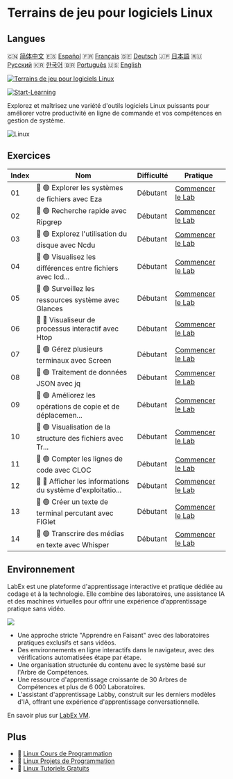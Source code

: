 # Terrains de jeu pour logiciels Linux

## Langues

🇨🇳 [简体中文](README_zh.md) 🇪🇸 [Español](README_es.md) 🇫🇷 [Français](README_fr.md) 🇩🇪 [Deutsch](README_de.md) 🇯🇵 [日本語](README_ja.md) 🇷🇺 [Русский](README_ru.md) 🇰🇷 [한국어](README_ko.md) 🇧🇷 [Português](README_pt.md) 🇺🇸 [English](README.md) 

[![Terrains de jeu pour logiciels Linux](https://cover-creator.labex.io/linux-software-playgrounds.png?lang=fr)](https://labex.io/fr/courses/linux-software-playgrounds)

[![Start-Learning](https://img.shields.io/badge/Start-Learning-whitesmoke?style=for-the-badge)](https://labex.io/fr/courses/linux-software-playgrounds)

Explorez et maîtrisez une variété d'outils logiciels Linux puissants pour améliorer votre productivité en ligne de commande et vos compétences en gestion de système.

![Linux](https://img.shields.io/badge/Linux-whitesmoke?style=for-the-badge&logo=linux)


## Exercices

|   Index | Nom                                                         | Difficulté   | Pratique                                                                                                                              |
|---------|-------------------------------------------------------------|--------------|---------------------------------------------------------------------------------------------------------------------------------------|
|      01 | 📖 🟢 Explorer les systèmes de fichiers avec Eza            | Débutant     | <a target='_blank' href='https://labex.io/fr/tutorials/linux-exploring-file-systems-with-eza-295948'>Commencer le Lab</a>             |
|      02 | 📖 🟢 Recherche rapide avec Ripgrep                         | Débutant     | <a target='_blank' href='https://labex.io/fr/tutorials/linux-fast-searching-with-ripgrep-384504'>Commencer le Lab</a>                 |
|      03 | 📖 🟢 Explorez l'utilisation du disque avec Ncdu            | Débutant     | <a target='_blank' href='https://labex.io/fr/tutorials/linux-explore-disk-usage-with-ncdu-296141'>Commencer le Lab</a>                |
|      04 | 📖 🟢 Visualisez les différences entre fichiers avec Icd... | Débutant     | <a target='_blank' href='https://labex.io/fr/tutorials/linux-visualize-file-differences-with-icdiff-272381'>Commencer le Lab</a>      |
|      05 | 📖 🟢 Surveillez les ressources système avec Glances        | Débutant     | <a target='_blank' href='https://labex.io/fr/tutorials/linux-monitor-system-resources-with-glances-384503'>Commencer le Lab</a>       |
|      06 | 📖 🔵 Visualiseur de processus interactif avec Htop         | Débutant     | <a target='_blank' href='https://labex.io/fr/tutorials/linux-interactive-process-viewer-with-htop-271667'>Commencer le Lab</a>        |
|      07 | 📖 🟢 Gérez plusieurs terminaux avec Screen                 | Débutant     | <a target='_blank' href='https://labex.io/fr/tutorials/linux-manage-multiple-terminals-with-screen-271827'>Commencer le Lab</a>       |
|      08 | 📖 🟢 Traitement de données JSON avec jq                    | Débutant     | <a target='_blank' href='https://labex.io/fr/tutorials/linux-json-data-processing-with-jq-279945'>Commencer le Lab</a>                |
|      09 | 📖 🟢 Améliorez les opérations de copie et de déplacemen... | Débutant     | <a target='_blank' href='https://labex.io/fr/tutorials/linux-enhance-copying-and-moving-with-advcpmv-295937'>Commencer le Lab</a>     |
|      10 | 📖 🟢 Visualisation de la structure des fichiers avec Tr... | Débutant     | <a target='_blank' href='https://labex.io/fr/tutorials/linux-file-structure-visualization-with-tre-384505'>Commencer le Lab</a>       |
|      11 | 📖 🟢 Compter les lignes de code avec CLOC                  | Débutant     | <a target='_blank' href='https://labex.io/fr/tutorials/linux-count-lines-of-code-with-cloc-273383'>Commencer le Lab</a>               |
|      12 | 📖 🔵 Afficher les informations du système d'exploitatio... | Débutant     | <a target='_blank' href='https://labex.io/fr/tutorials/linux-display-os-info-stylishly-with-neofetch-299825'>Commencer le Lab</a>     |
|      13 | 📖 🟢 Créer un texte de terminal percutant avec FIGlet      | Débutant     | <a target='_blank' href='https://labex.io/fr/tutorials/linux-crafting-striking-terminal-text-with-figlet-272383'>Commencer le Lab</a> |
|      14 | 📖 🟢 Transcrire des médias en texte avec Whisper           | Débutant     | <a target='_blank' href='https://labex.io/fr/tutorials/linux-transcribe-media-to-text-with-whisper-289658'>Commencer le Lab</a>       |

## Environnement

LabEx est une plateforme d'apprentissage interactive et pratique dédiée au codage et à la technologie. Elle combine des laboratoires, une assistance IA et des machines virtuelles pour offrir une expérience d'apprentissage pratique sans vidéo.

![](https://tutorial-screenshot.getvm.io/images/vm-1725247253.png)

- Une approche stricte "Apprendre en Faisant" avec des laboratoires pratiques exclusifs et sans vidéos.
- Des environnements en ligne interactifs dans le navigateur, avec des vérifications automatisées étape par étape.
- Une organisation structurée du contenu avec le système basé sur l'Arbre de Compétences.
- Une ressource d'apprentissage croissante de 30 Arbres de Compétences et plus de 6 000 Laboratoires.
- L'assistant d'apprentissage Labby, construit sur les derniers modèles d'IA, offrant une expérience d'apprentissage conversationnelle.

En savoir plus sur [LabEx VM](https://support.labex.io/using-labex/virtual-machine).

## Plus

- 🔗 [Linux Cours de Programmation](https://github.com/labex-labs/awesome-programming-courses)
- 🔗 [Linux Projets de Programmation](https://github.com/labex-labs/awesome-programming-projects)
- 🔗 [Linux Tutoriels Gratuits](https://github.com/labex-labs/linux-free-tutorials)

